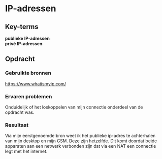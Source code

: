 # IP-adressen

## Key-terms
**publieke IP-adressen**  
**privé IP-adressen**

## Opdracht
### Gebruikte bronnen
<https://www.whatismyip.com/> 

### Ervaren problemen
Onduidelijk of het loskoppelen van mijn connectie onderdeel van de opdracht was.

### Resultaat
Via mijn eerstgenoemde bron weet ik het publieke ip-adres te achterhalen van mijn desktop en mijn GSM. Deze zijn hetzelfde. Dit komt doordat 
beide apparaten aan een netwerk verbonden zijn dat via een NAT een connectie legt met het internet. 